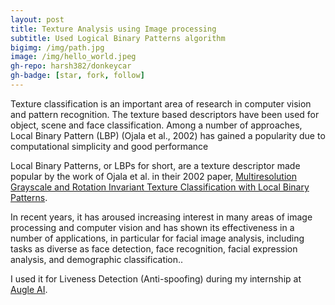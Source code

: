 ```yaml
---
layout: post
title: Texture Analysis using Image processing
subtitle: Used Logical Binary Patterns algorithm
bigimg: /img/path.jpg
image: /img/hello_world.jpeg
gh-repo: harsh382/donkeycar
gh-badge: [star, fork, follow]
---
```


Texture classification is an important area of research in computer vision and pattern recognition. The texture based descriptors have been used for object, scene and face classification. Among a number of approaches, Local Binary Pattern (LBP) (Ojala et al., 2002) has gained a popularity due to computational simplicity and good performance

Local Binary Patterns, or LBPs for short, are a texture descriptor made popular by the work of Ojala et al. in their 2002 paper, [Multiresolution Grayscale and Rotation Invariant Texture Classification with Local Binary Patterns](http://www.outex.oulu.fi/publications/pami_02_opm.pdf).

In recent years, it has aroused increasing interest in many areas of image processing and computer vision and has shown its effectiveness in a number of applications, in particular for facial image analysis, including tasks as diverse as face detection, face recognition, facial expression analysis, and demographic classification..

I used it for Liveness Detection (Anti-spoofing) during my internship at [Augle AI](www.augle.ai).
